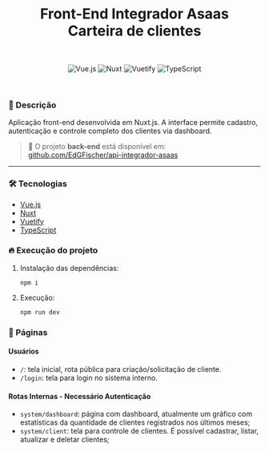 

<h1 align="center">
   Front-End Integrador Asaas
  <br>
  Carteira de clientes
</h1>

<br>

<p align="center">
  <img
    src="https://img.shields.io/badge/vue.js-42b883?style=for-the-badge&logo=vue.js&logoColor=white"
    alt="Vue.js"
  >
  <img
    src="https://img.shields.io/badge/nuxt-00DC82?style=for-the-badge&logo=nuxt.js&logoColor=white"
    alt="Nuxt"
  >
  <img
    src="https://img.shields.io/badge/vuetify-1867C0?style=for-the-badge&logo=vuetify&logoColor=white"
    alt="Vuetify"
  >
  <img
    src="https://img.shields.io/badge/typescript-%23007ACC.svg?style=for-the-badge&logo=typescript&logoColor=white"
    alt="TypeScript"
  >
</p>

<br>

### 📝 Descrição

Aplicação front-end desenvolvida em Nuxt.js. A interface permite cadastro, autenticação e controle completo dos clientes via dashboard.

> 🔗 O projeto **back-end** está disponível em: [github.com/EdGFischer/api-integrador-asaas](https://github.com/EdGFischer/api_integrador_asaas)

---

### :hammer_and_wrench: Tecnologias
- [Vue.js](https://vuejs.org/)
- [Nuxt](https://nuxt.com/)
- [Vuetify](https://vuetifyjs.com/)
- [TypeScript](https://www.typescriptlang.org/)

### :fire: Execução do projeto
  1. Instalação das dependências:
     ```
     npm i 
     ```
  2. Execução:
     ```
     npm run dev
     ```

### :link: Páginas
#### Usuários
  - `/`: tela inicial, rota pública para criação/solicitação de cliente.
  - `/login`: tela para login no sistema interno.
    

#### Rotas Internas - Necessário Autenticação
  - `system/dashboard`: página com dashboard, atualmente um gráfico com estatísticas da quantidade de clientes registrados nos últimos meses;
  - `system/client`: tela para controle de clientes. É possível cadastrar, listar, atualizar e deletar clientes;
    
   
